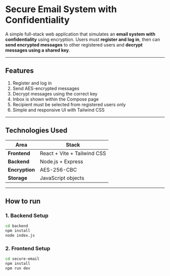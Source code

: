 # Secure Email System with Confidentiality

A simple full-stack web application that simulates an **email system with confidentiality** using encryption. Users must **register and log in**, then can **send encrypted messages** to other registered users and **decrypt messages using a shared key**.

---

## Features

1. Register and log in
2. Send AES-encrypted messages
3. Decrypt messages using the correct key
4. Inbox is shown within the Compose page
5. Recipient must be selected from registered users only
6. Simple and responsive UI with Tailwind CSS

---

## Technologies Used

| Area          | Stack                         |
|---------------|-------------------------------|
| **Frontend**  | React + Vite + Tailwind CSS   |
| **Backend**   | Node.js + Express             |
| **Encryption**| AES-256-CBC   |
| **Storage**   |  JavaScript objects  |

---

## How to run
### 1. Backend Setup

```bash
cd backend
npm install
node index.js
```

### 2. Frontend Setup

```bash
cd secure-email
npm install
npm run dev
```
